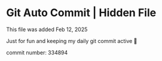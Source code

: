 # Git Auto Commit | Hidden File

This file was added Feb 12, 2025

Just for fun and keeping my daily git commit active 🤪

commit number: 334894

